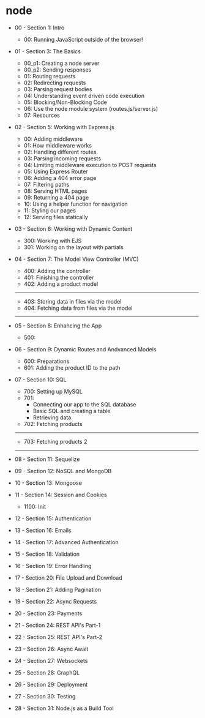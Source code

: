 # node

* 00 - Section 1: Intro
    * 00: Running JavaScript outside of the browser!

* 01 - Section 3: The Basics
    * 00_p1: Creating a node server
    * 00_p2: Sending responses
    * 01: Routing requests
    * 02: Redirecting requests
    * 03: Parsing request bodies
    * 04: Understanding event driven code execution
    * 05: Blocking/Non-Blocking Code
    * 06: Use the node module system (routes.js/server.js)
    * 07: Resources

* 02 - Section 5: Working with Express.js
    * 00: Adding middleware
    * 01: How middleware works
    * 02: Handling different routes
    * 03: Parsing incoming requests
    * 04: Limiting middleware execution to POST requests
    * 05: Using Express Router
    * 06: Adding a 404 error page
    * 07: Filtering paths
    * 08: Serving HTML pages
    * 09: Returning a 404 page
    * 10: Using a helper function for navigation
    * 11: Styling our pages
    * 12: Serving files statically

* 03 - Section 6: Working with Dynamic Content
    * 300: Working with EJS
    * 301: Working on the layout with partials

* 04 - Section 7: The Model View Controller (MVC)
    * 400: Adding the controller
    * 401: Finishing the controller
    * 402: Adding a product model

    ********************************************
    * 403: Storing data in files via the model
    * 404: Fetching data from files via the model
    ********************************************

* 05 - Section 8: Enhancing the App
    * 500: 

* 06 - Section 9: Dynamic Routes and Andvanced Models
    * 600: Preparations
    * 601: Adding the product ID to the path

* 07 - Section 10: SQL
    * 700: Setting up MySQL
    * 701: 
        * Connecting our app to the SQL database
        * Basic SQL and creating a table
        * Retrieving data
    * 702: Fetching products

    *********************************************
    * 703: Fetching products 2
    *********************************************

* 08 - Section 11: Sequelize
* 09 - Section 12: NoSQL and MongoDB
* 10 - Section 13: Mongoose
* 11 - Section 14: Session and Cookies
    * 1100: Init

* 12 - Section 15: Authentication
* 13 - Section 16: Emails
* 14 - Section 17: Advanced Authentication
* 15 - Section 18: Validation
* 16 - Section 19: Error Handling
* 17 - Section 20: File Upload and Download
* 18 - Section 21: Adding Pagination
* 19 - Section 22: Async Requests
* 20 - Section 23: Payments
* 21 - Section 24: REST API's Part-1
* 22 - Section 25: REST API's Part-2
* 23 - Section 26: Async Await
* 24 - Section 27: Websockets
* 25 - Section 28: GraphQL
* 26 - Section 29: Deployment
* 27 - Section 30: Testing
* 28 - Section 31: Node.js as a Build Tool